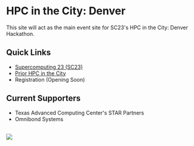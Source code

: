 # HPC in the City: Denver
This site will act as the main event site for SC23's HPC in the City: Denver Hackathon. 

## Quick Links
* [Supercomputing 23 (SC23)](https://sc23.supercomputing.org/)
* [Prior HPC in the City](https://hackhpc.github.io/HPCintheCity22/)
* Registration (Opening Soon)

## Current Supporters
* Texas Advanced Computing Center's STAR Partners
* Omnibond Systems

<br><img src="https://hackhpc.github.io/HPCintheCity23/assets/imgs/logos/SC23-logo.png">
